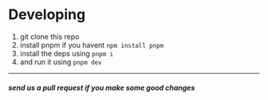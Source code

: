 # Developing

1. git clone this repo
2. install pnpm if you havent `npm install pnpm`
3. install the deps using `pnpm i`
4. and run it using `pnpm dev`

---

##### send us a pull request if you make some good changes
